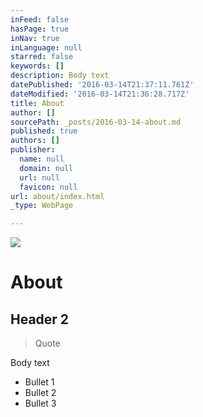 ```yaml
---
inFeed: false
hasPage: true
inNav: true
inLanguage: null
starred: false
keywords: []
description: Body text
datePublished: '2016-03-14T21:37:11.761Z'
dateModified: '2016-03-14T21:36:28.717Z'
title: About
author: []
sourcePath: _posts/2016-03-14-about.md
published: true
authors: []
publisher:
  name: null
  domain: null
  url: null
  favicon: null
url: about/index.html
_type: WebPage

---
```

![](https://the-grid-user-content.s3-us-west-2.amazonaws.com/8dc3c2cd-4ebe-426b-b5d2-cdfbdf3aece5.jpg)

# About

## Header 2

> Quote

Body text

* Bullet 1
* Bullet 2
* Bullet 3